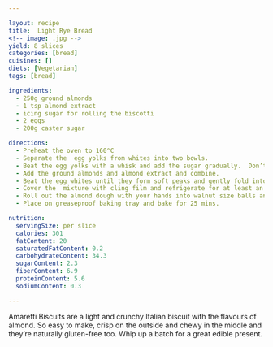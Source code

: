 ```yaml
---

layout: recipe
title:  Light Rye Bread
<!-- image: .jpg -->
yield: 8 slices
categories: [bread]
cuisines: []
diets: [Vegetarian]
tags: [bread]

ingredients:
  - 250g ground almonds
  - 1 tsp almond extract
  - icing sugar for rolling the biscotti
  - 2 eggs
  - 200g caster sugar

directions:
  - Preheat the oven to 160°C
  - Separate the  egg yolks from whites into two bowls.
  - Beat the egg yolks with a whisk and add the sugar gradually.  Don’t over beat the egg yolks, just enough so that sugar is combined with yolk and mixed well.
  - Add the ground almonds and almond extract and combine.
  - Beat the egg whites until they form soft peaks and gently fold into almond mixture.
  - Cover the  mixture with cling film and refrigerate for at least an hour.
  - Roll out the almond dough with your hands into walnut size balls and then roll in icing sugar to coat.
  - Place on greaseproof baking tray and bake for 25 mins.

nutrition:
  servingSize: per slice
  calories: 301
  fatContent: 20
  saturatedFatContent: 0.2
  carbohydrateContent: 34.3
  sugarContent: 2.3
  fiberContent: 6.9
  proteinContent: 5.6
  sodiumContent: 0.3

---
```

Amaretti Biscuits are a light and crunchy Italian biscuit with the flavours of almond.  So easy to make, crisp on the outside and chewy in the middle and they’re naturally gluten-free too.  Whip up a batch for a great edible present.

